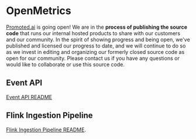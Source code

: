# OpenMetrics

[Promoted.ai](http://promoted.ai) is going open! We are in the **process of publishing the source code** that runs our internal hosted products to share with our customers and our community. In the spirit of showing progress and being open, we've published and licensed our progress to date, and we will continue to do so as we invest in editing and organizing our formerly closed source code as open for our community. Please contact us if you have any questions or would like to collaborate or use this source code.

## Event API

[Event API README](api/README.md) 

## Flink Ingestion Pipeline

[Flink Ingestion Pipeline README](pipeline/README.md).

